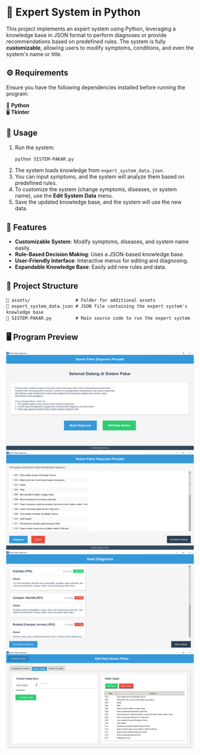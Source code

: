 # 🧠 Expert System in Python  

This project implements an expert system using Python, leveraging a knowledge base in JSON format to perform diagnoses or provide recommendations based on predefined rules. The system is fully **customizable**, allowing users to modify symptoms, conditions, and even the system's name or title.  

## ⚙️ Requirements  
Ensure you have the following dependencies installed before running the program:  

🐍 **Python**  
🖥️ **Tkinter**  

## 🚀 Usage  

1. Run the system:  
   ```sh
   python SISTEM-PAKAR.py
   ```
2. The system loads knowledge from `expert_system_data.json`.  
3. You can input symptoms, and the system will analyze them based on predefined rules.  
4. To customize the system (change symptoms, diseases, or system name), use the **Edit System Data** menu.  
5. Save the updated knowledge base, and the system will use the new data.  

## 📝 Features  

- **Customizable System**: Modify symptoms, diseases, and system name easily.  
- **Rule-Based Decision Making**: Uses a JSON-based knowledge base.  
- **User-Friendly Interface**: Interactive menus for editing and diagnosing.  
- **Expandable Knowledge Base**: Easily add new rules and data.

## 📂 Project Structure  
```
📁 assets/                 # Folder for additional assets 
📄 expert_system_data.json # JSON file containing the expert system's knowledge base
🐍 SISTEM-PAKAR.py         # Main source code to run the expert system
```

## 🖥️ Program Preview  
![Main Page Preview](assets/screenshot_main_page.png)
![Diagnose Page Preview](assets/screenshot_diagnose_page.png)
![Result Page Preview](assets/screenshot_result_page.png)
![Edit Page Preview](assets/screenshot_edit_page.png)


